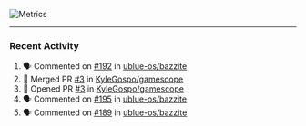 ![Metrics](https://metrics.lecoq.io/KyleGospo?template=classic&base=header%2C%20activity%2C%20community%2C%20repositories%2C%20metadata&base.indepth=false&base.hireable=false&base.skip=false&config.timezone=America%2FLos_Angeles)

---
### Recent Activity
<!--START_SECTION:activity-->
1. 🗣 Commented on [#192](https://github.com/ublue-os/bazzite/issues/192#issuecomment-1694207058) in [ublue-os/bazzite](https://github.com/ublue-os/bazzite)
2. 🎉 Merged PR [#3](https://github.com/KyleGospo/gamescope/pull/3) in [KyleGospo/gamescope](https://github.com/KyleGospo/gamescope)
3. 💪 Opened PR [#3](https://github.com/KyleGospo/gamescope/pull/3) in [KyleGospo/gamescope](https://github.com/KyleGospo/gamescope)
4. 🗣 Commented on [#195](https://github.com/ublue-os/bazzite/issues/195#issuecomment-1694149466) in [ublue-os/bazzite](https://github.com/ublue-os/bazzite)
5. 🗣 Commented on [#189](https://github.com/ublue-os/bazzite/issues/189#issuecomment-1694141131) in [ublue-os/bazzite](https://github.com/ublue-os/bazzite)
<!--END_SECTION:activity-->
